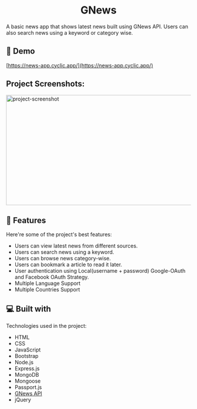 <h1 align="center" id="title">GNews</h1>

<p id="description">A basic news app that shows latest news built using GNews API. Users can also search news using a keyword or category wise.</p>

<h2>🚀 Demo</h2>

[https://news-app.cyclic.app/](https://news-app.cyclic.app/)

<h2>Project Screenshots:</h2>

<img src="https://ashish-kumar1.netlify.app/assets/img/newsg.webp" alt="project-screenshot" width="600" height="300/">

  
  
<h2>🧐 Features</h2>

Here're some of the project's best features:

*   Users can view latest news from different sources.
*   Users can search news using a keyword.
*   Users can browse news category-wise.
*   Users can bookmark a article to read it later.
*   User authentication using Local(username + password) Google-OAuth and Facebook OAuth Strategy.
*   Multiple Language Support
*   Multiple Countries Support

  
  
<h2>💻 Built with</h2>

Technologies used in the project:

*   HTML
*   CSS
*   JavaScript
*   Bootstrap
*   Node.js
*   Express.js
*   MongoDB
*   Mongoose
*   Passport.js
*   <a href='https://gnews.io/'>GNews API</a>
*   jQuery

